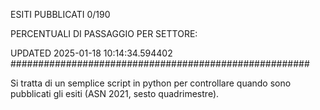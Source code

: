ESITI PUBBLICATI 0/190 

PERCENTUALI DI PASSAGGIO PER SETTORE:

UPDATED 2025-01-18 10:14:34.594402
###################################################### 

Si tratta di un semplice script in python per controllare quando sono pubblicati gli esiti (ASN 2021, sesto quadrimestre).

